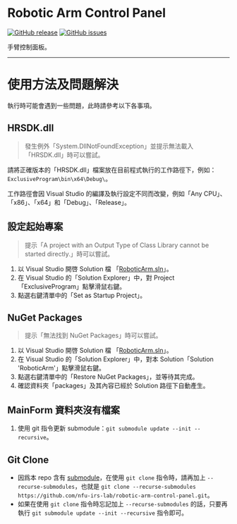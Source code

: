 # Robotic Arm Control Panel

[![GitHub release](https://img.shields.io/github/release/nfu-irs-lab/robotic-arm-control-panel.svg)](https://github.com/nfu-irs-lab/robotic-arm-control-panel/releases)
[![GitHub issues](https://img.shields.io/github/issues/nfu-irs-lab/robotic-arm-control-panel.svg)](https://github.com/nfu-irs-lab/robotic-arm-control-panel/issues)

手臂控制面板。

---

# 使用方法及問題解決
執行時可能會遇到一些問題，此時請參考以下各事項。

## HRSDK.dll
> 發生例外「System.DllNotFoundException」並提示無法載入「HRSDK.dll」時可以嘗試。

請將正確版本的「HRSDK.dll」檔案放在目前程式執行的工作路徑下，例如：`ExclusiveProgram\bin\x64\Debug\`。

工作路徑會因 Visual Studio 的編譯及執行設定不同而改變，例如「Any CPU」、「x86」、「x64」和「Debug」、「Release」。

## 設定起始專案
> 提示「A project with an Output Type of Class Library cannot be started directly.」時可以嘗試。

1. 以 Visual Studio 開啓 Solution 檔 「[RoboticArm.sln](/RoboticArm.sln)」。
2. 在 Visual Studio 的「Solution Explorer」中，對 Project「ExclusiveProgram」點擊滑鼠右鍵。
3. 點選右鍵清單中的「Set as Startup Project」。

## NuGet Packages
> 提示「無法找到 NuGet Packages」時可以嘗試。

1. 以 Visual Studio 開啓 Solution 檔 「[RoboticArm.sln](/RoboticArm.sln)」。
2. 在 Visual Studio 的「Solution Explorer」中，對本 Solution「Solution 'RoboticArm'」點擊滑鼠右鍵。
3. 點選右鍵清單中的「Restore NuGet Packages」，並等待其完成。
4. 確認資料夾「packages」及其內容已經於 Solution 路徑下自動產生。

## MainForm 資料夾沒有檔案

1. 使用 git 指令更新 submodule：`git submodule update --init --recursive`。

## Git Clone

- 因爲本 repo 含有 [submodule](https://git-scm.com/book/en/v2/Git-Tools-Submodules)，在使用 `git clone` 指令時，請再加上 `--recurse-submodules`，也就是 `git clone --recurse-submodules https://github.com/nfu-irs-lab/robotic-arm-control-panel.git`。
- 如果在使用 `git clone` 指令時忘記加上 `--recurse-submodules` 的話，只要再執行 `git submodule update --init --recursive` 指令即可。

